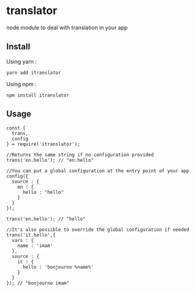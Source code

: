 # translator
node module to deal with translation in your app

## Install
Using yarn : 
```
yarn add itranslator
```

Using npm : 
```
npm install itranslator
```
## Usage
```node
const {
  trans,
  config
} = require('itranslator');

//Returns the same string if no configuration provided
trans('en.hello'); // "en.hello" 

//You can put a global configuration at the entry point of your app
config({
  source : {
    en : {
      hello : "hello"
    }
  }
});

trans('en.hello'); // "hello" 

//It's also possible to override the global configuration if needed
trans('it.hello',{
  vars : {
    name : 'imam'
  },
  source : {
    it : {
      hello : 'bonjourno %name%'
    }
  }
}); // "bonjourno imam" 
```
